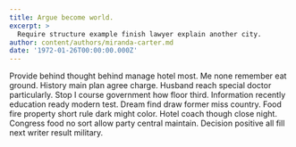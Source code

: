 ```yaml
---
title: Argue become world.
excerpt: >
  Require structure example finish lawyer explain another city.
author: content/authors/miranda-carter.md
date: '1972-01-26T00:00:00.000Z'
---
```

Provide behind thought behind manage hotel most. Me none remember eat ground. History main plan agree charge. Husband reach special doctor particularly. Stop I course government how floor third. Information recently education ready modern test. Dream find draw former miss country. Food fire property short rule dark might color. Hotel coach though close night. Congress food no sort allow party central maintain. Decision positive all fill next writer result military.